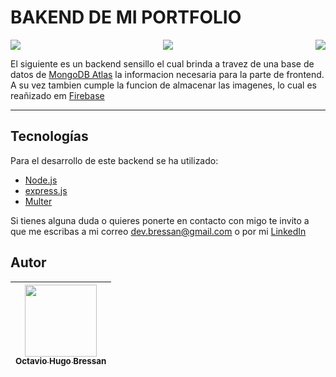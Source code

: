 # BAKEND DE MI PORTFOLIO

<p align="center"> 
   <img align="left" src="https://img.shields.io/badge/status-Liberada-green">
   <img src="https://img.shields.io/badge/versión-v1.0.0-green">
   <img align="right" src="https://img.shields.io/badge/fecha-Noviembre 2023-green">
</p>

El siguiente es un backend sensillo el cual brinda a travez de una base de datos de [MongoDB Atlas](https://www.mongodb.com/atlas/database) la informacion necesaria para la parte de frontend.
A su vez tambien cumple la funcion de almacenar las imagenes, lo  cual es reañizado em [Firebase](https://firebase.google.com/)
***
## Tecnologías
Para el desarrollo de este backend se ha utilizado: 

* [Node.js](https://nodejs.org/en)
* [express.js](https://expressjs.com/es/)
* [Multer](https://www.npmjs.com/package/multerhttps://www.npmjs.com/package/multer)

Si tienes alguna duda o quieres ponerte en contacto con migo te invito a que me escribas a mi correo dev.bressan@gmail.com o por mi [LinkedIn](https://www.linkedin.com/in/octavio-bressan/)

## Autor
[<img src="https://avatars.githubusercontent.com/u/151082367?s=400&u=1a001e27768ee92848453446537dd26565e2c5e7&v=4" width=115><br><sub>Octavio Hugo Bressan</sub>](https://github.com/OctavioBressan) |
 :---: |



